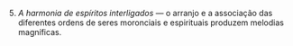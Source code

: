 ﻿5. <em>A harmonia de espíritos interligados —</em> o arranjo e a associação das diferentes ordens de seres moronciais e espirituais produzem melodias magníficas.